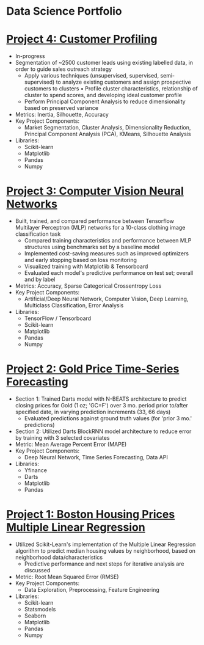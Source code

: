 # Data Science Portfolio

# [Project 4: Customer Profiling](https://github.com/DomS1080/Data-Science/blob/main/Projects/Customer/Customer.ipynb)
   - In-progress
   - Segmentation of ~2500 customer leads using existing labelled data, in order to guide sales outreach strategy
     * Apply various techniques (unsupervised, supervised, semi-supervised) to analyze existing customers and assign prospective customers to clusters
     • Profile cluster characteristics, relationship of cluster to spend scores, and developing ideal customer profile
     * Perform Principal Component Analysis to reduce dimensionality based on preserved variance
   - Metrics: Inertia, Silhouette, Accuracy
   - Key Project Components:
     * Market Segmentation, Cluster Analysis, Dimensionality Reduction, Principal Component Analysis (PCA), KMeans, Silhouette Analysis
   - Libraries:
     * Scikit-learn
     * Matplotlib
     * Pandas
     * Numpy

# [Project 3: Computer Vision Neural Networks](https://github.com/DomS1080/Data-Science/blob/main/Projects/Deep%20Neural%20Network/Computer%20Vision/F-MNIST%20Tensorflow%20MLPs.ipynb)
   - Built, trained, and compared performance between Tensorflow Multilayer Perceptron (MLP) networks for a 10-class clothing image classification task
     * Compared training characteristics and performance between MLP structures using benchmarks set by a baseline model
     * Implemented cost-saving measures such as improved optimizers and early stopping based on loss monitoring
     * Visualized training with Matplotlib & Tensorboard
     * Evaluated each model's predictive performance on test set; overall and by label
   - Metrics: Accuracy, Sparse Categorical Crossentropy Loss
   - Key Project Components:
     * Artificial/Deep Neural Network, Computer Vision, Deep Learning, Multiclass Classification, Error Analysis
   - Libraries:
     * TensorFlow / Tensorboard
     * Scikit-learn
     * Matplotlib
     * Pandas
     * Numpy

# [Project 2: Gold Price Time-Series Forecasting](https://github.com/DomS1080/Data-Science/blob/main/Projects/Supervised%20Learning/Time%20Series%20Forecasting/Gold%20Darts%20N-BEATS%20BlockRNN.ipynb)
   - Section 1: Trained Darts model with N-BEATS architecture to predict closing prices for Gold (1 oz; 'GC=F') over 3 mo. period prior to/after specified date, in varying prediction increments (33, 66 days)
     * Evaluated predictions against ground truth values (for 'prior 3 mo.' predictions)
   - Section 2: Utilized Darts BlockRNN model architecture to reduce error by training with 3 selected covariates
   - Metric: Mean Average Percent Error (MAPE)
   - Key Project Components:
     * Deep Neural Network, Time Series Forecasting, Data API
   - Libraries:
     * Yfinance
     * Darts
     * Matplotlib
     * Pandas

# [Project 1: Boston Housing Prices Multiple Linear Regression](https://github.com/DomS1080/Data-Science/blob/main/Projects/Supervised%20Learning/Regression/Boston%20Multiple%20Linear%20Regression.ipynb)
   - Utilized Scikit-Learn's implementation of the Multiple Linear Regression algorithm to predict median housing values by neighborhood, based on neighborhood data/characteristics
     * Predictive performance and next steps for iterative analysis are discussed
   - Metric: Root Mean Squared Error (RMSE)
   - Key Project Components:
     * Data Exploration, Preprocessing, Feature Engineering
   - Libraries:
     * Scikit-learn
     * Statsmodels
     * Seaborn
     * Matplotlib
     * Pandas
     * Numpy

